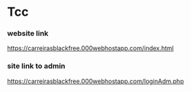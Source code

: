 # Tcc
 
 
### **website link**
https://carreirasblackfree.000webhostapp.com/index.html

### **site link to admin**
https://carreirasblackfree.000webhostapp.com/loginAdm.php
